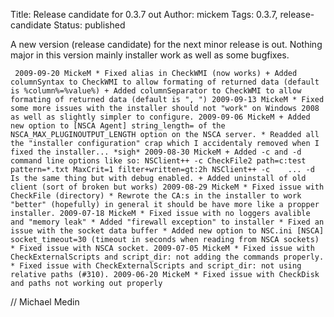 Title: Release candidate for 0.3.7 out
Author: mickem
Tags: 0.3.7, release-candidate
Status: published

A new version (release candidate) for the next minor release is out.
Nothing major in this version mainly installer work as well as some
bugfixes.

     2009-09-20 MickeM * Fixed alias in CheckWMI (now works) + Added columnSyntax to CheckWMI to allow formating of returned data (default is %column%=%value%) + Added columnSeparator to CheckWMI to allow formating of returned data (default is ", ") 2009-09-13 MickeM * Fixed some more issues with the installer should not "work" on Windows 2008 as well as slightly simpler to configure. 2009-09-06 MickeM + Added new option to [NSCA Agent] string_length= of the NSCA_MAX_PLUGINOUTPUT_LENGTH option on the NSCA server. * Readded all the "installer configuration" crap which I accidentaly removed when I fixed the installer... *sigh* 2009-08-30 MickeM + Added -c and -d command line options like so: NSClient++ -c CheckFile2 path=c:test pattern=*.txt MaxCrit=1 filter+written=gt:2h NSClient++ -c    ... -d Is the same thing but with debug enabled. + Added uninstall of old client (sort of broken but works) 2009-08-29 MickeM * Fixed issue with CheckFile (directory) * Rewrote the CA:s in the installer to work "better" (hopefully) in general it should be have more like a propper installer. 2009-07-18 MickeM * Fixed issue with no loggers avalible and "memory leak" * Added "firewall exception" to installer * Fixed an issue with the socket data buffer * Added new option to NSC.ini [NSCA] socket_timeout=30 (timeout in seconds when reading from NSCA sockets) * Fixed issue with NSCA socket. 2009-07-05 MickeM * Fixed issue with CheckExternalScripts and script_dir: not adding the commands properly. * Fixed issue with CheckExternalScripts and script_dir: not using relative paths (#310). 2009-06-20 MickeM * Fixed issue with CheckDisk and paths not working out properly 

// Michael Medin
